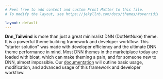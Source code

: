```yaml
---
# Feel free to add content and custom Front Matter to this file.
# To modify the layout, see https://jekyllrb.com/docs/themes/#overriding-theme-defaults

layout: default
---
```


**Dnn_Tailwind** is more than just a great minimalist DNN (DotNetNuke) theme. It is a powerful theme building framework and developer workflow. This "starter solution" was made with developer efficiency and the ultimate DNN theme performance in mind. Most DNN themes in the marketplace today are loaded with bloat, which can make theming a pain, and for someone new to DNN, almost impossible. Our [documentation](https://skrantzman.github.io/DNN_Tailwind/) will outline basic usage, modification, and advanced usage of this framework and developer workflow.
